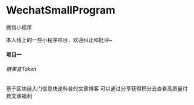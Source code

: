 # WechatSmallProgram
微信小程序

本人线上的一些小程序项目，欢迎纠正和批评~

#### 项目一
###### 糖果盒Token
基于区块链入门信息快速科普的文章博客
可以通过分享获得积分去查看高质量付费文章福利
